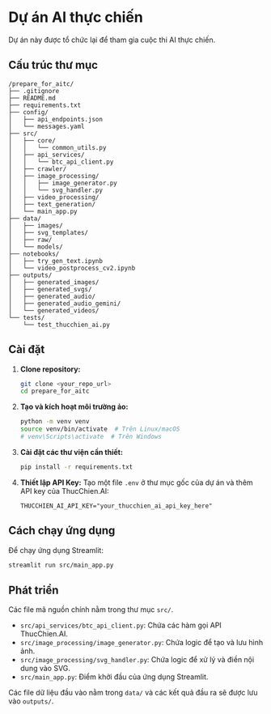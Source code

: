 # Dự án AI thực chiến

Dự án này được tổ chức lại để tham gia cuộc thi AI thực chiến.

## Cấu trúc thư mục

```
/prepare_for_aitc/
├── .gitignore
├── README.md
├── requirements.txt
├── config/
│   ├── api_endpoints.json
│   └── messages.yaml
├── src/
│   ├── core/
│   │   └── common_utils.py
│   ├── api_services/
│   │   └── btc_api_client.py
│   ├── crawler/
│   ├── image_processing/
│   │   ├── image_generator.py
│   │   └── svg_handler.py
│   ├── video_processing/
│   ├── text_generation/
│   └── main_app.py
├── data/
│   ├── images/
│   ├── svg_templates/
│   ├── raw/
│   └── models/
├── notebooks/
│   ├── try_gen_text.ipynb
│   └── video_postprocess_cv2.ipynb
├── outputs/
│   ├── generated_images/
│   ├── generated_svgs/
│   ├── generated_audio/
│   ├── generated_audio_gemini/
│   └── generated_videos/
└── tests/
    └── test_thucchien_ai.py
```

## Cài đặt

1.  **Clone repository:**
    ```bash
    git clone <your_repo_url>
    cd prepare_for_aitc
    ```

2.  **Tạo và kích hoạt môi trường ảo:**
    ```bash
    python -m venv venv
    source venv/bin/activate  # Trên Linux/macOS
    # venv\Scripts\activate  # Trên Windows
    ```

3.  **Cài đặt các thư viện cần thiết:**
    ```bash
    pip install -r requirements.txt
    ```

4.  **Thiết lập API Key:**
    Tạo một file `.env` ở thư mục gốc của dự án và thêm API key của ThucChien.AI:
    ```
    THUCCHIEN_AI_API_KEY="your_thucchien_ai_api_key_here"
    ```

## Cách chạy ứng dụng

Để chạy ứng dụng Streamlit:

```bash
streamlit run src/main_app.py
```

## Phát triển

Các file mã nguồn chính nằm trong thư mục `src/`.

*   `src/api_services/btc_api_client.py`: Chứa các hàm gọi API ThucChien.AI.
*   `src/image_processing/image_generator.py`: Chứa logic để tạo và lưu hình ảnh.
*   `src/image_processing/svg_handler.py`: Chứa logic để xử lý và điền nội dung vào SVG.
*   `src/main_app.py`: Điểm khởi đầu của ứng dụng Streamlit.

Các file dữ liệu đầu vào nằm trong `data/` và các kết quả đầu ra sẽ được lưu vào `outputs/`.
